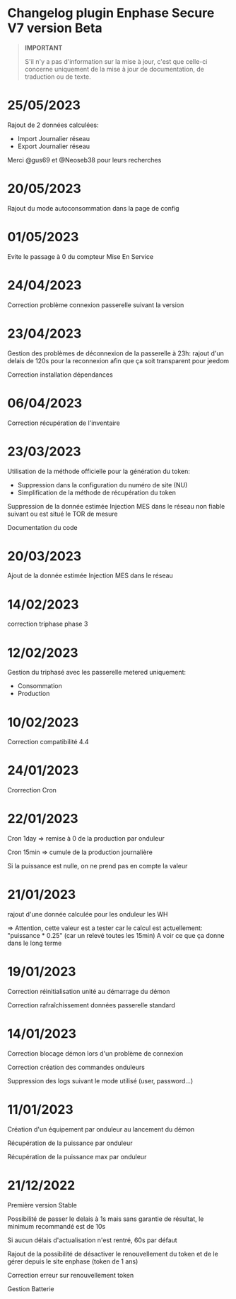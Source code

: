 # Changelog plugin Enphase Secure V7 version Beta

>**IMPORTANT**
>
>S'il n'y a pas d'information sur la mise à jour, c'est que celle-ci concerne uniquement de la mise à jour de documentation, de traduction ou de texte.

# 25/05/2023
Rajout de 2 données calculées:
- Import Journalier réseau
- Export Journalier réseau

Merci @gus69 et @Neoseb38 pour leurs recherches


# 20/05/2023

Rajout du mode autoconsommation dans la page de config

# 01/05/2023

Evite le passage à 0 du compteur Mise En Service

# 24/04/2023

Correction problème connexion passerelle suivant la version

# 23/04/2023

Gestion des problèmes de déconnexion de la passerelle à 23h: rajout d'un delais de 120s pour la reconnexion afin que ça soit transparent pour jeedom

Correction installation dépendances 

# 06/04/2023

Correction récupération de l'inventaire


# 23/03/2023
Utilisation de la méthode officielle pour la génération du token:
- Suppression dans la configuration du numéro de site (NU)
- Simplification de la méthode de récupération du token

Suppression de la donnée estimée Injection MES dans le réseau non fiable suivant ou est situé le TOR de mesure

Documentation du code


# 20/03/2023
Ajout de la donnée estimée Injection MES dans le réseau


# 14/02/2023
correction triphase phase 3


# 12/02/2023
Gestion du triphasé avec les passerelle metered uniquement:
- Consommation
- Production


# 10/02/2023
Correction compatibilité 4.4


# 24/01/2023
Crorrection Cron


# 22/01/2023
Cron 1day => remise à 0 de la production par onduleur

Cron 15min => cumule de la production journalière

Si la puissance est nulle, on ne prend pas en compte la valeur


# 21/01/2023
rajout d'une donnée calculée pour les onduleur les WH

=> Attention, cette valeur est a tester car le calcul est actuellement: "puissance * 0.25" (car un relevé toutes les 15min)
A voir ce que ça donne dans le long terme


# 19/01/2023
Correction réinitialisation unité au démarrage du démon

Correction rafraîchissement données passerelle standard


# 14/01/2023
Correction blocage démon lors d'un problème de connexion

Correction création des commandes onduleurs

Suppression des logs suivant le mode utilisé (user, password...)


# 11/01/2023
Création d'un équipement par onduleur au lancement du démon

Récupération de la puissance par onduleur

Récupération de la puissance max par onduleur


# 21/12/2022
Première version Stable 

Possibilité de passer le delais à 1s mais sans garantie de résultat, le minimum recommandé est de 10s

Si aucun délais d'actualisation n'est rentré, 60s par défaut

Rajout de la possibilité de désactiver le renouvellement du token et de le gérer depuis le site enphase (token de 1 ans)

Correction erreur sur renouvellement token

Gestion Batterie
